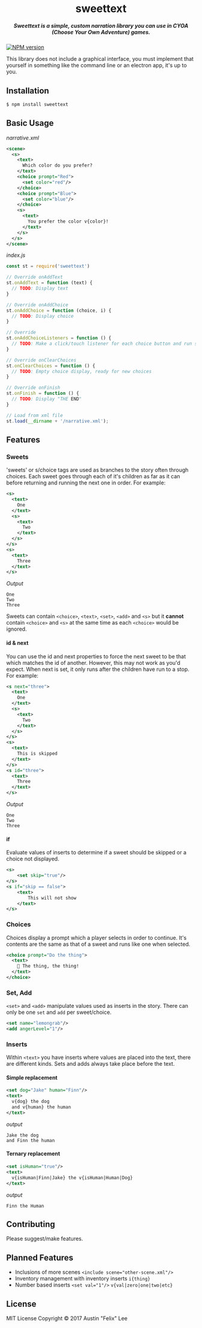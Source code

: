 <h1 align="center">sweettext</h1>

<h5 align="center">Sweettext is a simple, custom narration library you can use in CYOA (Choose Your Own Adventure) games.</h5>

[![NPM version](https://badge.fury.io/js/sweettext.svg)](http://badge.fury.io/js/sweettext)

This library does not include a graphical interface, you must implement that yourself in something like the command line or an electron app, it's up to you.

## Installation
```javascript
$ npm install sweettext
```

## Basic Usage

*narrative.xml*
```xml
<scene>
  <s>
    <text>
      Which color do you prefer?
    </text>
    <choice prompt="Red">
      <set color="red"/>
    </choice>
    <choice prompt="Blue">
      <set color="blue"/>
    </choice>
    <s>
      <text>
        You prefer the color v{color}!
      </text>
    </s>
  </s>
</scene>
```

*index.js*
```javascript
const st = require('sweettext')

// Override onAddText
st.onAddText = function (text) {
  // TODO: Display text
}

// Override onAddChoice
st.onAddChoice = function (choice, i) {
  // TODO: Display choice
}

// Override
st.onAddChoiceListeners = function () {
  // TODO: Make a click/touch listener for each choice button and run st.next(i)
}

// Override onClearChoices
st.onClearChoices = function () {
  // TODO: Empty choice display, ready for new choices
}

// Override onFinish
st.onFinish = function () {
  // TODO: Display "THE END"
}

// Load from xml file
st.load(__dirname + '/narrative.xml');

```

## Features

### Sweets
'sweets' or s/choice tags are used as branches to the story often through choices. Each sweet goes through each of it's children as far as it can before returning and running the next one in order. For example:
```xml
<s>
  <text>
    One
  </text>
  <s>
    <text>
      Two
    </text>
  </s>
</s>
<s>
  <text>
    Three
  </text>
</s>
```
*Output*
```
One
Two
Three
```
Sweets can contain `<choice>`, `<text>`, `<set>`, `<add>` and `<s>` but it **cannot** contain `<choice>` and `<s>` at the same time as each `<choice>` would be ignored.

#### id & next
You can use the id and next properties to force the next sweet to be that which matches the id of another. However, this may not work as you'd expect. When next is set, it only runs after the children have run to a stop. For example:
```xml
<s next="three">
  <text>
    One
  </text>
  <s>
    <text>
      Two
    </text>
  </s>
</s>
<s>
  <text>
    This is skipped
  </text>
</s>
<s id="three">
  <text>
    Three
  </text>
</s>
```
*Output*
```
One
Two
Three
```

#### if
Evaluate values of inserts to determine if a sweet should be skipped or a choice not displayed.
```xml
<s>
	<set skip="true"/>
</s>
<s if="skip == false">
	<text>
		This will not show
	</text>
</s>
```

### Choices
Choices display a prompt which a player selects in order to continue. It's contents are the same as that of a sweet and runs like one when selected.
```xml
<choice prompt="Do the thing">
  <text>
    🍋 The thing, the thing!
  </text>
</choice>
```

### Set, Add
`<set>` and `<add>` manipulate values used as inserts in the story. There can only be one `set` and `add` per sweet/choice.
```xml
<set name="lemongrab"/>
<add angerLevel="1"/>
```

### Inserts
Within `<text>` you have inserts where values are placed into the text, there are different kinds. Sets and adds always take place before the text.

#### Simple replacement
```xml
<set dog="Jake" human="Finn"/>
<text>
  v{dog} the dog
  and v{human} the human
</text>
```
*output*
```
Jake the dog
and Finn the human
```

#### Ternary replacement
```xml
<set isHuman="true"/>
<text>
  v{isHuman|Finn|Jake} the v{isHuman|Human|Dog}
</text>
```
*output*
```
Finn the Human
```

## Contributing
Please suggest/make features.

## Planned Features
* Inclusions of more scenes `<include scene="other-scene.xml"/>`
* Inventory management with inventory inserts `i{thing}`
* Number based inserts `<set val="1"/>` `v{val|zero|one|two|etc}`

## License
MIT License Copyright © 2017 Austin "Felix" Lee
